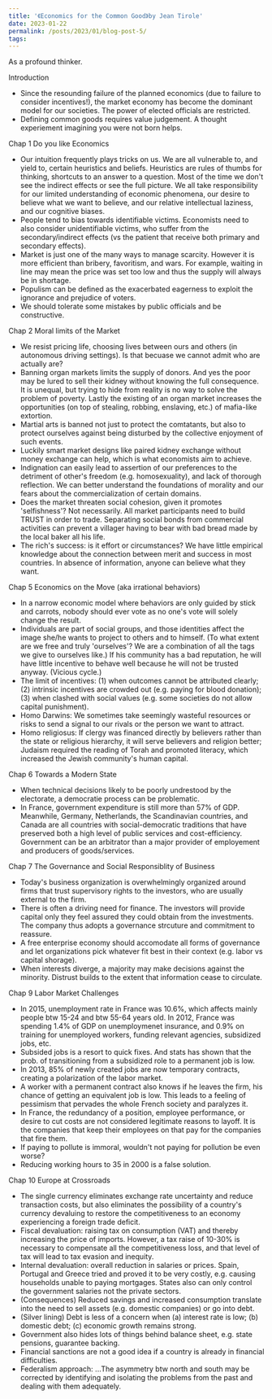 ```yaml
---
title: '《Economics for the Common Good》by Jean Tirole'
date: 2023-01-22
permalink: /posts/2023/01/blog-post-5/
tags:
---
```


As a profound thinker.

Introduction
- Since the resounding failure of the planned economics (due to failure to consider incentives!), the market economy has become the dominant model for our societies. The power of elected officials are restricted.
- Defining common goods requires value judgement. A thought experiement imagining you were not born helps.

Chap 1 Do you like Economics
- Our intuition frequently plays tricks on us. We are all vulnerable to, and yield to, certain heuristics and beliefs. Heuristics are rules of thumbs for thinking, shortcuts to an answer to a question. Most of the time we don't see the indirect effects or see the full picture. We all take responsibility for our limited understanding of economic phenomena, our desire to believe what we want to believe, and our relative intellectual laziness, and our cognitive biases.
- People tend to bias towards identifiable victims. Economists need to also consider unidentifiable victims, who suffer from the secondary/indirect effects (vs the patient that receive both primary and secondary effects).
- Market is just one of the many ways to manage scarcity. However it is more efficient than bribery, favoritism, and wars. For example, waiting in line may mean the price was set too low and thus the supply will always be in shortage.
- Populism can be defined as the exacerbated eagerness to exploit the ignorance and prejudice of voters.
- We should tolerate some mistakes by public officials and be constructive. 

Chap 2 Moral limits of the Market
- We resist pricing life, choosing lives between ours and others (in autonomous driving settings). Is that becuase we cannot admit who are actually are? 
- Banning organ markets limits the supply of donors. And yes the poor may be lured to sell their kidney without knowing the full consequence. It is unequal, but trying to hide from reality is no way to solve the problem of poverty. Lastly the existing of an organ market increases the opportunities (on top of stealing, robbing, enslaving, etc.) of mafia-like extortion. 
- Martial arts is banned not just to protect the comtatants, but also to protect ourselves against being disturbed by the collective enjoyment of such events.
- Luckily smart market designs like paired kidney exchange without money exchange can help, which is what economists aim to achieve.
- Indignation can easily lead to assertion of our preferences to the detriment of other's freedom (e.g. homosexuality), and lack of thorough reflection. We can better understand the foundations of morality and our fears about the commercialization of certain domains.
- Does the market threaten social cohesion, given it promotes 'selfishness'? Not necessarily. All market participants need to build TRUST in order to trade. Separating social bonds from commercial activities can prevent a villager having to bear with bad bread made by the local baker all his life.
- The rich's success: is it effort or circumstances? We have little empirical knowledge about the connection between merit and success in most countries. In absence of information, anyone can believe what they want.

Chap 5 Economics on the Move (aka irrational behaviors)
- In a narrow economic model where behaviors are only guided by stick and carrots, nobody should ever vote as no one's vote will solely change the result.
- Individuals are part of social groups, and those identities affect the image she/he wants to project to others and to himself. (To what extent are we free and truly 'ourselves'? We are a combination of all the tags we give to ourselves like.) If his community has a bad reputation, he will have little incentive to behave well because he will not be trusted anyway. (Vicious cycle.)
- The limit of incentives: (1) when outcomes cannot be attributed clearly; (2) intrinsic incentives are crowded out (e.g. paying for blood donation); (3) when clashed with social values (e.g. some societies do not allow capital punishment). 
- Homo Darwins: We sometimes take seemingly wasteful resources or risks to send a signal to our rivals or the person we want to attract.
- Homo religiosus: If clergy was financed directly by believers rather than the state or religious hierarchy, it will serve believers and religion better; Judaism required the reading of Torah and promoted literacy, which increased the Jewish community's human capital.

Chap 6 Towards a Modern State
- When technical decisions likely to be poorly undrestood by the electorate, a democratie process can be problematic.
- In France, government expenditure is still more than 57% of GDP. Meanwhile, Germany, Netherlands, the Scandinavian countries, and Canada are all countries with social-democratic traditions that have preserved both a high level of public services and cost-efficiency. Government can be an arbitrator than a major provider of employement and producers of goods/services. 

Chap 7 The Governance and Social Responsiblity of Business
- Today's business organization is overwhelmingly organized around firms that trust supervisory rights to the investors, who are usually external to the firm.
- There is often a driving need for finance. The investors will provide capital only they feel assured they could obtain from the investments. The company thus adopts a governance strcuture and commitment to reassure.
- A free enterprise economy should accomodate all forms of governance and let organizations pick whatever fit best in their context (e.g. labor vs capital shorage).
- When interests diverge, a majority may make decisions against the minority. Distrust builds to the extent that information cease to circulate.

Chap 9 Labor Market Challenges
- In 2015, unemployment rate in France was 10.6%, which affects mainly people btw 15-24 and btw 55-64 years old. In 2012, France was spending 1.4% of GDP on unemploymenet insurance, and 0.9% on training for unemployed workers, funding relevant agencies, subsidized jobs, etc.
- Subsided jobs is a resort to quick fixes. And stats has shown that the prob. of transitioning from a subsidized role to a permanent job is low.
- In 2013, 85% of newly created jobs are now temporary contracts, creating a polarization of the labor market. 
- A worker with a permanent contract also knows if he leaves the firm, his chance of getting an equivalent job is low. This leads to a feeling of pessimism that pervades the whole French society and paralyzes it.
- In France, the redundancy of a position, employee performance, or desire to cut costs are not considered legitimate reasons to layoff. It is the companies that keep their employees on that pay for the companies that fire them. 
- If paying to pollute is immoral, wouldn't not paying for pollution be even worse?
- Reducing working hours to 35 in 2000 is a false solution. 

Chap 10 Europe at Crossroads
- The single currency eliminates exchange rate uncertainty and reduce transaction costs, but also eliminates the possibility of a country's currency devaluing to restore the competitiveness to an economy experiencing a foreign trade deficit.
- Fiscal devaluation: raising tax on consumption (VAT) and thereby increasing the price of imports. However, a tax raise of 10-30% is necessary to compensate all the competitiveness loss, and that level of tax will lead to tax evasion and inequity.
- Internal devaluation: overall reduction in salaries or prices. Spain, Portugal and Greece tried and proved it to be very costly, e.g. causing households unable to paying mortgages. States also can only control the government salaries not the private sectors.
- (Consequences) Reduced savings and increased consumption translate into the need to sell assets (e.g. domestic companies) or go into debt.
- (Silver lining) Debt is less of a concern when (a) interest rate is low; (b) domestic debt; (c) economic growth remains strong.
- Government also hides lots of things behind balance sheet, e.g. state pensions, guarantee backing.
- Financial sanctions are not a good idea if a country is already in financial difficulties.
- Federalism approach: ...The asymmetry btw north and south may be corrected by identifying and isolating the problems from the past and dealing with them adequately.


























